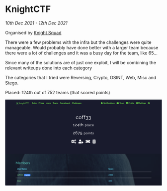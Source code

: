# KnightCTF

<em>10th Dec 2021 - 12th Dec 2021 </em>

Organised by [Knight Squad](https://knightsquad.org/)

There were a few problems with the infra but the challenges were quite manageable. Would probably have done better with a larger team because there were a lot of challenges and it was a busy day for the team, like 65...

Since many of the solutions are of just one exploit, I will be combining the relevant writeups done into each category

The categories that I tried were Reversing, Crypto, OSINT, Web, Misc and Stego.

Placed: 124th out of 752 teams (that scored points)

![score](./images/score.png)
